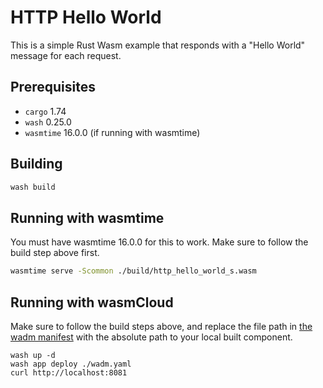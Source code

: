 # HTTP Hello World

This is a simple Rust Wasm example that responds with a "Hello World" message for each request.

## Prerequisites

- `cargo` 1.74
- `wash` 0.25.0
- `wasmtime` 16.0.0 (if running with wasmtime)

## Building

```bash
wash build
```

## Running with wasmtime

You must have wasmtime 16.0.0 for this to work. Make sure to follow the build step above first.

```bash
wasmtime serve -Scommon ./build/http_hello_world_s.wasm
```

## Running with wasmCloud

Make sure to follow the build steps above, and replace the file path in [the wadm manifest](./wadm.yaml) with the absolute path to your local built component.

```
wash up -d
wash app deploy ./wadm.yaml
curl http://localhost:8081
```

